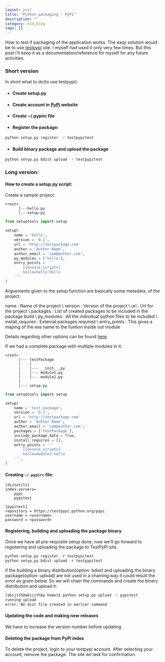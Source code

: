 ```yaml
---
layout: post
title: "Python packaging - PyPi"
description: ""
category: old_blog
tags: []
---
```


How to test if packaging of the application works. The easy solution would be to
use [testpypi](https://testpypi.python.org/pypi) site. I myself had used it only
very few times. But this post I'll keep it as a documentation/reference for
myself for any future activities.


### Short version

In short what to do(to use testpypi):

* #### Create setup.py

* #### Create account in [PyPi](https://pypi.python.org/) website

* #### Create ~/.pypirc file

* #### Register the package:

```bash
python setup.py register -r testpypitest
```

* #### Build binary package and upload the package

```bash
python setup.py bdist upload -r testpypitest
```

### Long version:

#### How to create a setup.py script:

Create a sample project:

```
<root>
      |---hello.py
      |---setup.py
```


```python
from setuptools import setup

setup(
    name = 'hello',
    version = '0.1',
    url = 'http://testpackage.com'
    author = 'Author Name',
    author_email = 'iam@author.com',
    py_modules = ['hello'],
    entry_points = '''
        [console_scripts]
        hello=hello:hello
    '''
)
```

Arguements given to the setup function are basically some metadata, of the
project.

name                : Name of the project \\
version             : Version of the project \\
url                 : Url for the project \\
packages            : List of created packages to be included in the package build \\
py_modules          : All the individual python files to be included \\
install_requires    : External packages required \\
entry_points        : This gives a maping of the exe name to the funtion inside out module

Details regarding other options can be found [here](setuptools.readthedocs.io/en/latest/setuptools.html).


If we had a complete package with multiple modules in it:

```
<root>
      |--- testPackage
      |    |
      |    |--- __init__.py
      |    |--- module1.py
      |    |--- module2.py
      |   
      |--- setup.py
```


```python
from setuptools import setup

setup(
    name = 'test_package',
    version = '0.1',
    url = 'http://testpackage.com'
    author = 'Author Name',
    author_email = 'iam@author.com',
    packages = ['testPackage'],
    include_package_data = True,
    install_requires = [],
    entry_points = '''
        [console_scripts]
        hello=module1:hello
    ''',
)
```


#### Creating `~/.pypirc` file:

```
[distutils]
index-servers=
    pypi
    pypitest

[pypitest]
repository = https://testpypi.python.org/pypi
username = <username>
password = <password>
```


#### Registering, building and uploading the package binary


Once we have all pre-requisite setup done, now we'll go forward to registering
and uploading the package to TestPyPi site.

```python
python setup.py register -r testpypitest
python setup.py bdist upload -r testpypitest
```

if the building a binary distribution(option: bdist) and uploading the binary
package(option: upload) are not used in a chaining way it could result the error
as given below. So we will chain the commands and create the binary distribution
and upload it:

```bash
[abijith@abijithkp home]$ python setup.py upload -r pypitest
running upload
error: No dist file created in earlier command
```


#### Updating the code and making new releases

We have to increase the version number before updating

#### Deleting the package from PyPi index

To delete the project, login to your testpypi account. After selecting your account, remove the package. The site wil lask for confirmation.
